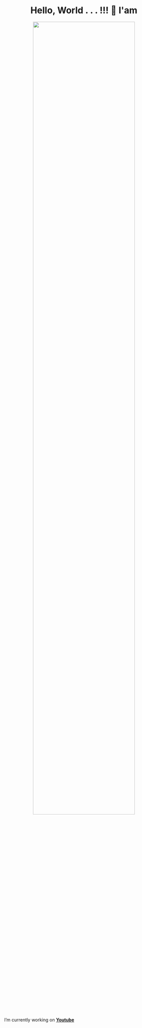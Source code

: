 <h1 align="center">Hello, World . . . !!! 👋 I'am </h1>
<p align="center"><img width=80% src="Animation/=AnimationRIQ.gif"></p>

I’m currently working on [**Youtube**](https://www.youtube.com/)



